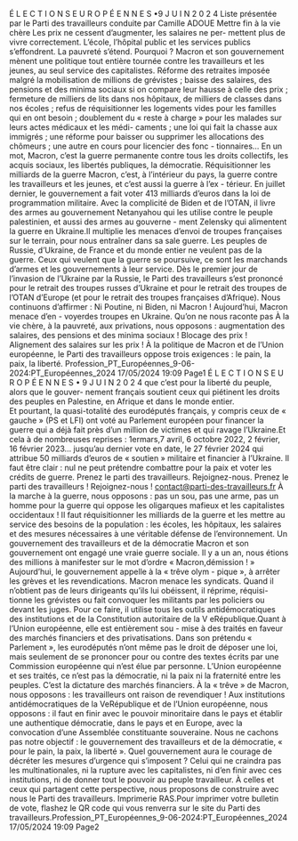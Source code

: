 É L E C T I O N S  E U R O P É E N N E S  •9  J U I N  2 0 2 4 
Liste présentée par 
le Parti des travailleurs
conduite par
Camille ADOUE
Mettre fin à la vie chère 
Les prix ne cessent d’augmenter, les salaires ne per-
mettent plus de vivre correctement. L’école, l’hôpital
public et les services publics s’effondrent. La pauvreté 
s’étend. Pourquoi ? 
Macron et son gouvernement mènent une politique tout
entière tournée contre les travailleurs et les jeunes, au 
seul service des capitalistes.
Réforme des retraites imposée malgré la mobilisation de 
millions de grévistes ; baisse des salaires, des pensions 
et des minima sociaux si on compare leur hausse à 
celle des prix ; fermeture de milliers de lits dans nos hôpitaux, de milliers de classes dans nos écoles ; refus 
de réquisitionner les logements vides pour les familles 
qui en ont besoin ; doublement du « reste à charge » 
pour les malades sur leurs actes médicaux et les médi-
caments ; une loi qui fait la chasse aux immigrés ; une 
réforme pour baisser ou supprimer les allocations des 
chômeurs ; une autre en cours pour licencier des fonc -
tionnaires… 
En un mot, Macron, c’est la guerre permanente contre 
tous les droits collectifs, les acquis sociaux, les libertés 
publiques, la démocratie. 
Réquisitionner les milliards 
de la guerre 
Macron, c’est, à l’intérieur du pays, la guerre contre les 
travailleurs et les jeunes, et c’est aussi la guerre à l’ex -
térieur. En juillet dernier, le gouvernement a fait voter
413 milliards d’euros dans la loi de programmation 
militaire.
Avec la complicité de Biden et de l’OTAN, il livre des 
armes au gouvernement Netanyahou qui les utilise contre 
le peuple palestinien, et aussi des armes au gouverne -
ment Zelensky qui alimentent la guerre en Ukraine.Il
multiplie les menaces d’envoi de troupes françaises sur
le terrain, pour nous entraîner dans sa sale guerre. Les peuples de Russie, d’Ukraine, de France et du monde 
entier ne veulent pas de la guerre. Ceux qui veulent que 
la guerre se poursuive, ce sont les marchands d’armes 
et les gouvernements à leur service. Dès le premier jour
de l’invasion de l’Ukraine par la Russie, le Parti des 
travailleurs s’est prononcé pour le retrait des troupes 
russes d’Ukraine et pour le retrait des troupes de l’OTAN 
d’Europe (et pour le retrait des troupes françaises 
d’Afrique). Nous continuons d’affirmer : Ni Poutine, ni
Biden, ni Macron ! Aujourd’hui, Macron menace d’en -
voyerdes troupes en Ukraine. Qu’on ne nous raconte pas À la vie chère, à la pauvreté, aux privations, nous opposons : augmentation des salaires, des pensions 
et des minima sociaux ! Blocage des prix ! Alignement des salaires sur les prix ! À la politique de Macron et de l’Union européenne, le Parti des travailleurs oppose trois exigences : 
le pain, la paix, la liberté. Profession_PT_Européennes_9-06-2024:PT_Européennes_2024  17/05/2024  19:09  Page1
É L E C T I O N S  E U R O P É E N N E S  •  9  J U I N  2 0 2 4 
que c’est pour la liberté du peuple, alors que le gouver-
nement français soutient ceux qui piétinent les droits 
des peuples en Palestine, en Afrique et dans le monde 
entier.  
Et pourtant, la quasi-totalité des eurodéputés français,
y compris ceux de « gauche » (PS et LFI) ont voté au 
Parlement européen pour financer la guerre qui a déjà 
fait près d’un million de victimes et qui ravage l’Ukraine.Et cela à de nombreuses reprises : 1ermars,7 avril,
6 octobre 2022, 2 février, 16 février 2023… jusqu’au 
dernier vote en date, le 27 février 2024 qui attribue 
50 milliards d’euros de « soutien » militaire et financier
à l’Ukraine. Il faut être clair : nul ne peut prétendre 
combattre pour la paix et voter les crédits de guerre.
Prenez le parti des travailleurs. Rejoignez-nous. 
Prenez le parti des travailleurs ! Rejoignez-nous ! 
contact@parti-des-travailleurs.fr À la marche à la guerre, nous opposons : pas un sou, pas une arme, pas un homme pour la guerre 
qui oppose les oligarques mafieux et les capitalistes occidentaux ! Il faut réquisitionner les milliards 
de la guerre et les mettre au service des besoins de la population : les écoles, les hôpitaux, les salaires 
et des mesures nécessaires à une véritable défense de l’environnement. 
Un gouvernement 
des travailleurs et de la démocratie 
Macron et son gouvernement ont engagé une vraie 
guerre sociale. Il y a un an, nous étions des millions à
manifester sur le mot d’ordre « Macron,démission ! »
Aujourd’hui, le gouvernement appelle à la « trêve olym -
pique », à arrêter les grèves et les revendications. 
Macron menace les syndicats. Quand il n’obtient pas de 
leurs dirigeants qu’ils lui obéissent, il réprime, réquisi-
tionne les grévistes ou fait convoquer les militants par
les policiers ou devant les juges. Pour ce faire, il utilise 
tous les outils antidémocratiques des institutions et de 
la Constitution autoritaire de la V eRépublique.Quant à l’Union européenne, elle est entièrement sou -
mise à des traités en faveur des marchés financiers et
des privatisations. Dans son prétendu « Parlement », les 
eurodéputés n’ont même pas le droit de déposer une 
loi, mais seulement de se prononcer pour ou contre des 
textes écrits par une Commission européenne qui n’est
élue par personne. L’Union européenne et ses traités, ce 
n’est pas la démocratie, ni la paix ni la fraternité entre 
les peuples. C’est la dictature des marchés financiers. 
À la « trêve » de Macron, nous opposons : les travailleurs ont raison de revendiquer ! 
Aux institutions antidémocratiques de la VeRépublique et de l’Union européenne, nous opposons : 
il faut en finir avec le pouvoir minoritaire dans le pays et établir une authentique démocratie, 
dans le pays et en Europe, avec la convocation d’une Assemblée constituante souveraine. 
Nous ne cachons pas notre objectif : 
le gouvernement des travailleurs et de la démocratie, 
« pour le pain, la paix, la liberté ».
Quel gouvernement aura le courage de décréter les mesures d’urgence qui s’imposent ? Celui qui ne 
craindra pas les multinationales, ni la rupture avec les capitalistes, ni d’en finir avec ces institutions, 
ni de donner tout le pouvoir au peuple travailleur. 
À celles et ceux qui partagent cette perspective, nous proposons de construire avec nous le Parti des 
travailleurs. Imprimerie RAS.Pour imprimer votre bulletin de vote, flashez le QR code qui vous renverra sur le site du Parti des travailleurs.Profession_PT_Européennes_9-06-2024:PT_Européennes_2024  17/05/2024  19:09  Page2
